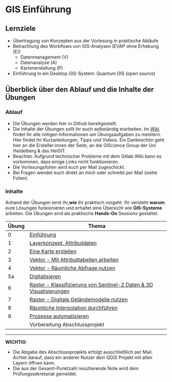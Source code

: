 # GIS Einführung


## Lernziele
* Übertragung von Konzepten aus der Vorlesung in praktische Abläufe
* Betrachtung des Workflows von GIS-Analysen (EVAP ohne Erhebung (E))
  * Datenmanagement (V)
  * Datenanalyse (A)
  * Kartenerstellung (P)
* Einführung in ein Desktop GIS-System: Quantum GIS (open source)


## Überblick über den Ablauf und die Inhalte der Übungen
### Ablauf
* Die Übungen werden hier in Github bereitgestellt. 
* Die Inhalte der Übungen sollt ihr euch selbständig erarbeiten. Im [Wiki](https://courses.gistools.geog.uni-heidelberg.de/giscience/gis-einfuehrung/-/wikis/home) findet ihr alle nötigen Informationen um Übungsaufgaben zu meistern. Hier findet ihr Kurzanleitungen, Tipps und Videos. Ein Dankeschön geht hier an die Ersteller:innen der Seite, an die GIScience Group der Uni Heidelberg & das HeiGIT.
* Beachtet: Aufgrund technischer Probleme mit dem Gitlab Wiki kann es vorkommen, dass einige Links nicht funktionieren.
* Die Vorlesungsfolien wird euch per Mail zugeschickt.
* Bei Fragen wendet euch direkt an mich oder schreibt per Mail (siehe Folien).


### Inhalte
Anhand der Übungen lernt ihr,**wie** ihr praktisch vorgeht. Ihr versteht **warum** eure Lösungen funkionieren und erhaltet eine Übersicht wie **GIS-Systeme** arbeiten. Die Übungen sind als praktische **Hands-On** Sessions gestaltet.

| Übung 	                          | Thema |
|-------	                          |-------    |
| 0         	| [Einführung](https://github.com/GeowazM/Einfuehrung-GIS-fur-Geowissenschaften/tree/main/exercise_0)         |
| 1         	| [Layerkonzept, Attributdaten](https://github.com/GeowazM/Einfuehrung-GIS-fur-Geowissenschaften/tree/main/exercise_01)         |
| 2         	| [Eine Karte erstellen](https://github.com/GeowazM/Einfuehrung-GIS-fur-Geowissenschaften/tree/main/exercise_02)         |
| 3         	| [Vektor - Mit Attributtabellen arbeiten](https://github.com/GeowazM/Einfuehrung-GIS-fur-Geowissenschaften/tree/main/exercise_03)         |
| 4         	| [Vektor - Räumliche Abfrage nutzen](https://github.com/GeowazM/Einfuehrung-GIS-fur-Geowissenschaften/tree/main/exercise_04)         |
| 5a         	| [Digitalisieren](https://github.com/GeowazM/Einfuehrung-GIS-fur-Geowissenschaften/tree/main/exercise_05)         |
| 6         	| [Raster - Klassifizierung von Sentinel-2 Daten & 3D Visualisierungen](https://github.com/GeowazM/Einfuehrung-GIS-fur-Geowissenschaften/tree/main/exercise_06)         |
| 7         	| [Raster - Digitale Geländemodelle nutzen](https://github.com/GeowazM/Einfuehrung-GIS-fur-Geowissenschaften/tree/main/exercise_07)       |
| 8         	| [Räumliche Interpolation durchführen](https://github.com/GeowazM/Einfuehrung-GIS-fur-Geowissenschaften/tree/main/exercise_08)         |
| 9         	| [Prozesse automatisieren](https://github.com/GeowazM/Einfuehrung-GIS-fur-Geowissenschaften/tree/main/exercise_09)         |
|          	| Vorbereitung Abschlussprojekt         |

---


**WICHTIG:**
* Die Abgabe des Abschlussprojekts erfolgt ausschließlich per Mail. Achtet darauf, dass ein anderer Nutzer dein QGIS Projekt mit allen Layern öffnen kann. 
* Die aus der Gesamt-Punktzahl resultierende Note wird dem Prüfungssekretariat gemeldet.
